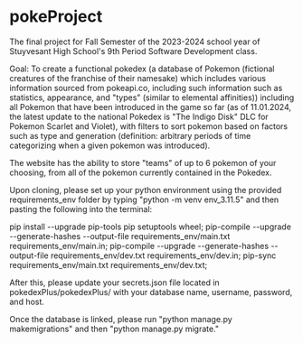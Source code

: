 # pokeProject
The final project for Fall Semester of the 2023-2024 school year of Stuyvesant High School's 9th Period Software Development class.

Goal: To create a functional pokedex (a database of Pokemon (fictional creatures of the franchise of their namesake) which includes various information sourced from pokeapi.co, including such information such as statistics, appearance, and "types" (similar to elemental affinities)) including all Pokemon that have been introduced in the game so far (as of 11.01.2024, the latest update to the national Pokedex is "The Indigo Disk" DLC for Pokemon Scarlet and Violet), with filters to sort pokemon based on factors such as type and generation (definition: arbitrary periods of time categorizing when a given pokemon was introduced). 

The website has the ability to store "teams" of up to 6 pokemon of your choosing, from all of the pokemon currently contained in the Pokedex. 

Upon cloning, please set up your python environment using the provided requirements_env folder by typing "python -m venv env_3.11.5" and then pasting the following into the terminal:

pip install --upgrade pip-tools pip setuptools wheel;
pip-compile --upgrade --generate-hashes --output-file requirements_env/main.txt requirements_env/main.in;
pip-compile --upgrade --generate-hashes --output-file requirements_env/dev.txt requirements_env/dev.in;
pip-sync requirements_env/main.txt requirements_env/dev.txt;

After this, please update your secrets.json file located in pokedexPlus/pokedexPlus/ with your database name, username, password, and host.

Once the database is linked, please run "python manage.py makemigrations" and then "python manage.py migrate."
